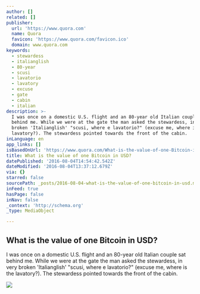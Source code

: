```yaml
---
author: []
related: []
publisher:
  url: 'https://www.quora.com'
  name: Quora
  favicon: 'https://www.quora.com/favicon.ico'
  domain: www.quora.com
keywords:
  - stewardess
  - italianglish
  - 80-year
  - scusi
  - lavatorio
  - lavatory
  - excuse
  - gate
  - cabin
  - italian
description: >-
  I was once on a domestic U.S. flight and an 80-year old Italian couple sat
  behind me. While we were at the gate the man asked the stewardess, in very
  broken 'Italianglish' "scusi, where e lavatorio?" (excuse me, where is the
  lavatory?). The stewardess pointed towards the front of the cabin.
inLanguage: en
app_links: []
isBasedOnUrl: 'https://www.quora.com/What-is-the-value-of-one-Bitcoin-in-USD'
title: What is the value of one Bitcoin in USD?
datePublished: '2016-08-04T14:54:42.542Z'
dateModified: '2016-08-04T13:37:12.679Z'
via: {}
starred: false
sourcePath: _posts/2016-08-04-what-is-the-value-of-one-bitcoin-in-usd.md
inFeed: true
hasPage: false
inNav: false
_context: 'http://schema.org'
_type: MediaObject

---
```

<article style=""><h1>What is the value of one Bitcoin in USD?</h1><p>I was once on a domestic U.S. flight and an 80-year old Italian couple sat behind me. While we were at the gate the man asked the stewardess, in very broken 'Italianglish' "scusi, where e lavatorio?" (excuse me, where is the lavatory?). The stewardess pointed towards the front of the cabin.</p><img src="https://qsf.ec.quoracdn.net/-images.new_grid.fb_share_default.png2801ad8885530345.png" /></article>